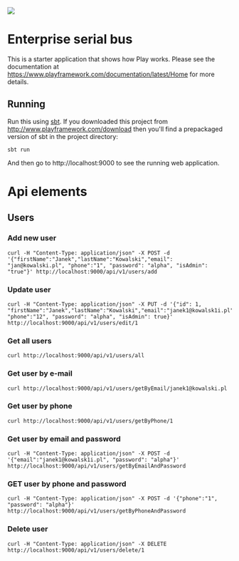 [<img src="https://img.shields.io/travis/playframework/play-java-starter-example.svg"/>](https://travis-ci.org/playframework/play-java-starter-example)

# Enterprise serial bus

This is a starter application that shows how Play works.  Please see the documentation at https://www.playframework.com/documentation/latest/Home for more details.

## Running

Run this using [sbt](http://www.scala-sbt.org/).  If you downloaded this project from http://www.playframework.com/download then you'll find a prepackaged version of sbt in the project directory:

```
sbt run
```

And then go to http://localhost:9000 to see the running web application.

# Api elements

## Users

### Add new user

```
curl -H "Content-Type: application/json" -X POST -d '{"firstName":"Janek","lastName":"Kowalski","email": "jan@kowalski.pl", "phone":"1", "password": "alpha", "isAdmin": "true"}' http://localhost:9000/api/v1/users/add
```

### Update user

```
curl -H "Content-Type: application/json" -X PUT -d '{"id": 1, "firstName":"Janek","lastName":"Kowalski","email":"janek1@kowalsk1i.pl", "phone":"12", "password": "alpha", "isAdmin": true}' http://localhost:9000/api/v1/users/edit/1
```

### Get all users

```
curl http://localhost:9000/api/v1/users/all
```

### Get user by e-mail

```
curl http://localhost:9000/api/v1/users/getByEmail/janek1@kowalski.pl
```

### Get user by phone

```
curl http://localhost:9000/api/v1/users/getByPhone/1
```

### Get user by email and password

```
curl -H "Content-Type: application/json" -X POST -d '{"email":"janek1@kowalsk1i.pl", "password": "alpha"}' http://localhost:9000/api/v1/users/getByEmailAndPassword
```

### GET user by phone and password

```
curl -H "Content-Type: application/json" -X POST -d '{"phone":"1", "password": "alpha"}' http://localhost:9000/api/v1/users/getByPhoneAndPassword
```

### Delete user

```
curl -H "Content-Type: application/json" -X DELETE http://localhost:9000/api/v1/users/delete/1
```